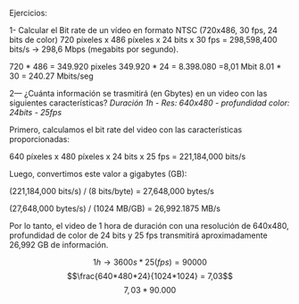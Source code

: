 Ejercicios: 

1- Calcular el Bit rate de un vídeo en formato NTSC (720x486, 30 fps, 24 bits de color) 
720 píxeles x 486 píxeles x 24 bits x 30 fps = 298,598,400 bits/s -> 298,6 Mbps (megabits por segundo).

720 * 486 = 349.920 pixeles
349.920 * 24 = 8.398.080 =8,01 Mbit
8.01 * 30 = 240.27 Mbits/seg

2— ¿Cuánta información se trasmitirá (en Gbytes) en un video con las siguientes características? *Duración 1h - Res: 640x480 - profundidad color: 24bits - 25fps*

Primero, calculamos el bit rate del video con las características proporcionadas:

640 píxeles x 480 píxeles x 24 bits x 25 fps = 221,184,000 bits/s

Luego, convertimos este valor a gigabytes (GB):

(221,184,000 bits/s) / (8 bits/byte) = 27,648,000 bytes/s

(27,648,000 bytes/s) / (1024 MB/GB) = 26,992.1875 MB/s

Por lo tanto, el video de 1 hora de duración con una resolución de 640x480, profundidad de color de 24 bits y 25 fps transmitirá aproximadamente 26,992 GB de información.

$$1h \rightarrow 3600s * 25(fps) = 90000$$
$$\frac{640*480*24}{1024*1024} = 7,03$$
$$7,03 * 90.000$$

